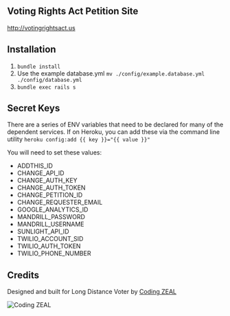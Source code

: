 ## Voting Rights Act Petition Site

http://votingrightsact.us

Installation
------
1. `bundle install`
2. Use the example database.yml `mv ./config/example.database.yml ./config/database.yml`
3. `bundle exec rails s`

Secret Keys
-----
There are a series of ENV variables that need to be declared for many of the dependent services.  If on Heroku, you can add these via the command line utility `heroku config:add {{ key }}="{{ value }}"`

You will need to set these values:
* ADDTHIS_ID
* CHANGE_API_ID
* CHANGE_AUTH_KEY
* CHANGE_AUTH_TOKEN
* CHANGE_PETITION_ID
* CHANGE_REQUESTER_EMAIL
* GOOGLE_ANALYTICS_ID
* MANDRILL_PASSWORD
* MANDRILL_USERNAME
* SUNLIGHT_API_ID
* TWILIO_ACCOUNT_SID
* TWILIO_AUTH_TOKEN
* TWILIO_PHONE_NUMBER

Credits
------
Designed and built for Long Distance Voter by [Coding ZEAL](http://codingzeal.com)

![Coding ZEAL](https://googledrive.com/host/0B3TWa6M1MsWeWmxRZWhscllwTzA/ZEAL-logo-final-150.png)
